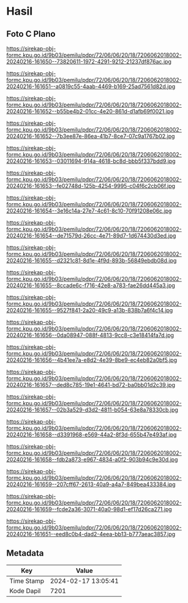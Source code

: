 # Hasil

## Foto C Plano

https://sirekap-obj-formc.kpu.go.id/9b03/pemilu/pdpr/72/06/06/20/18/7206062018002-20240216-161650--73820611-1972-4291-9212-21237df876ac.jpg

https://sirekap-obj-formc.kpu.go.id/9b03/pemilu/pdpr/72/06/06/20/18/7206062018002-20240216-161651--a0819c55-4aab-4469-b169-25ad7561d82d.jpg

https://sirekap-obj-formc.kpu.go.id/9b03/pemilu/pdpr/72/06/06/20/18/7206062018002-20240216-161652--b55be4b2-01cc-4e20-861d-d1afb69f0021.jpg

https://sirekap-obj-formc.kpu.go.id/9b03/pemilu/pdpr/72/06/06/20/18/7206062018002-20240216-161652--7b3ee87e-86ea-41b7-8ce7-07c9a1767b02.jpg

https://sirekap-obj-formc.kpu.go.id/9b03/pemilu/pdpr/72/06/06/20/18/7206062018002-20240216-161653--03011694-914a-4618-bc8d-bbb5f337bdd9.jpg

https://sirekap-obj-formc.kpu.go.id/9b03/pemilu/pdpr/72/06/06/20/18/7206062018002-20240216-161653--fe02748d-125b-4254-9995-c04f6c2cb06f.jpg

https://sirekap-obj-formc.kpu.go.id/9b03/pemilu/pdpr/72/06/06/20/18/7206062018002-20240216-161654--3e16c14a-27e7-4c61-8c10-70f91208e06c.jpg

https://sirekap-obj-formc.kpu.go.id/9b03/pemilu/pdpr/72/06/06/20/18/7206062018002-20240216-161654--de71579d-26cc-4e71-89d7-1d674430d3ed.jpg

https://sirekap-obj-formc.kpu.go.id/9b03/pemilu/pdpr/72/06/06/20/18/7206062018002-20240216-161655--d2321c81-8d1e-4f9d-893b-56849ebdb08d.jpg

https://sirekap-obj-formc.kpu.go.id/9b03/pemilu/pdpr/72/06/06/20/18/7206062018002-20240216-161655--8ccade6c-f716-42e8-a783-fae26dd445a3.jpg

https://sirekap-obj-formc.kpu.go.id/9b03/pemilu/pdpr/72/06/06/20/18/7206062018002-20240216-161655--9527f841-2a20-49c9-a13b-838b7a6f4c14.jpg

https://sirekap-obj-formc.kpu.go.id/9b03/pemilu/pdpr/72/06/06/20/18/7206062018002-20240216-161656--0da08947-088f-4813-9cc8-c3e18414fa7d.jpg

https://sirekap-obj-formc.kpu.go.id/9b03/pemilu/pdpr/72/06/06/20/18/7206062018002-20240216-161656--4b41ee7a-e8d2-4e39-8be9-ec4eb82a0bf5.jpg

https://sirekap-obj-formc.kpu.go.id/9b03/pemilu/pdpr/72/06/06/20/18/7206062018002-20240216-161657--ded8c785-19e1-4641-bd72-ba0bb01d2c39.jpg

https://sirekap-obj-formc.kpu.go.id/9b03/pemilu/pdpr/72/06/06/20/18/7206062018002-20240216-161657--02b3a529-d3d2-4811-b054-63e8a78330cb.jpg

https://sirekap-obj-formc.kpu.go.id/9b03/pemilu/pdpr/72/06/06/20/18/7206062018002-20240216-161658--d3391968-e569-44a2-8f3d-655b47e493af.jpg

https://sirekap-obj-formc.kpu.go.id/9b03/pemilu/pdpr/72/06/06/20/18/7206062018002-20240216-161658--fdb2a873-e967-4834-a0f2-903b94c9e30d.jpg

https://sirekap-obj-formc.kpu.go.id/9b03/pemilu/pdpr/72/06/06/20/18/7206062018002-20240216-161659--207cff67-2613-40a9-a4a7-849bea433384.jpg

https://sirekap-obj-formc.kpu.go.id/9b03/pemilu/pdpr/72/06/06/20/18/7206062018002-20240216-161659--fcde2a36-3071-40a0-98d1-ef17d26ca271.jpg

https://sirekap-obj-formc.kpu.go.id/9b03/pemilu/pdpr/72/06/06/20/18/7206062018002-20240216-161651--eed8c0b4-dad2-4eea-bb13-b777aeac3857.jpg


## Metadata

| Key        | Value               |
| ---------- | ------------------- |
| Time Stamp | 2024-02-17 13:05:41 |
| Kode Dapil | 7201                |



